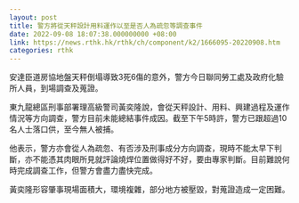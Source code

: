 ```yaml
---
layout: post
title: 警方將從天秤設計用料運作以至是否人為疏忽等調查事件
date: 2022-09-08 18:07:38.000000000 +08:00
link: https://news.rthk.hk/rthk/ch/component/k2/1666095-20220908.htm
categories: rthk
---
```


安達臣道房協地盤天秤倒塌導致3死6傷的意外，警方今日聯同勞工處及政府化驗所人員，到場調查及蒐證。

東九龍總區刑事部署理高級警司黃奕隆說，會從天秤設計、用料、興建過程及運作情況等方向調查，警方目前未能總結事件成因。截至下午5時許，警方已跟超過10名人士落口供，至今無人被捕。

他表示，警方亦會從人為疏忽、有否涉及刑事成分方向調查，現時不能太早下判斷，亦不能憑其肉眼所見就評論燒焊位置做得好不好，要由專家判斷。目前難說何時完成調查工作，但警方會盡力盡快完成。

黃奕隆形容肇事現場面積大，環境複雜，部分地方被壓毀，對蒐證造成一定困難。
